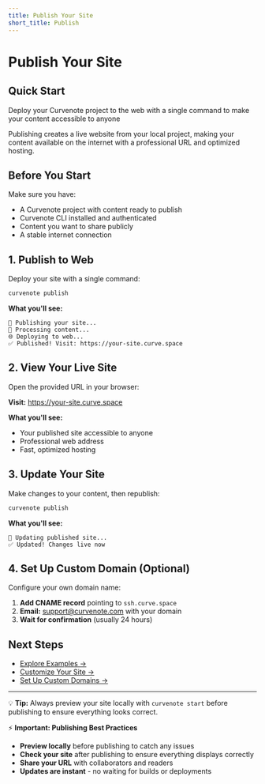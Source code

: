 ```yaml
---
title: Publish Your Site
short_title: Publish
---
```


# Publish Your Site

## Quick Start
Deploy your Curvenote project to the web with a single command to make your content accessible to anyone

Publishing creates a live website from your local project, making your content available on the internet with a professional URL and optimized hosting.

## Before You Start

Make sure you have:
- A Curvenote project with content ready to publish
- Curvenote CLI installed and authenticated
- Content you want to share publicly
- A stable internet connection

## 1. Publish to Web

Deploy your site with a single command:

```bash
curvenote publish
```

**What you'll see:**
```
🚀 Publishing your site...
📝 Processing content...
🌐 Deploying to web...
✅ Published! Visit: https://your-site.curve.space
```

## 2. View Your Live Site

Open the provided URL in your browser:

**Visit:** https://your-site.curve.space

**What you'll see:**
- Your published site accessible to anyone
- Professional web address
- Fast, optimized hosting

## 3. Update Your Site

Make changes to your content, then republish:

```bash
curvenote publish
```

**What you'll see:**
```
🔄 Updating published site...
✅ Updated! Changes live now
```

## 4. Set Up Custom Domain (Optional)

Configure your own domain name:

1. **Add CNAME record** pointing to `ssh.curve.space`
2. **Email:** support@curvenote.com with your domain
3. **Wait for confirmation** (usually 24 hours)

## Next Steps

- [Explore Examples →](./4-examples.md)
- [Customize Your Site →](../site-design/layout-and-theme.md)
- [Set Up Custom Domains →](../site-design/custom-domains.md)

---

💡 **Tip:** Always preview your site locally with `curvenote start` before publishing to ensure everything looks correct.

⚡ **Important: Publishing Best Practices**

- **Preview locally** before publishing to catch any issues
- **Check your site** after publishing to ensure everything displays correctly
- **Share your URL** with collaborators and readers
- **Updates are instant** - no waiting for builds or deployments
